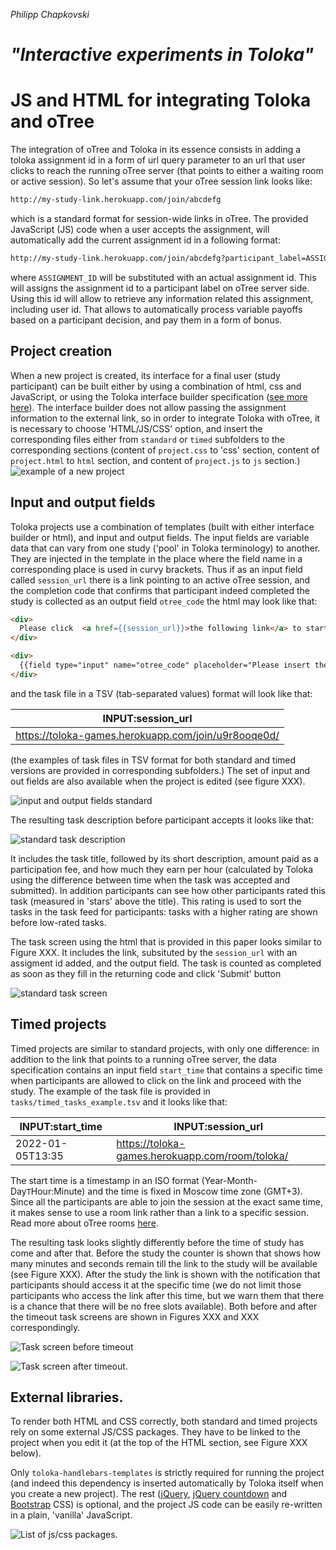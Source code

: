 _Philipp Chapkovski_
# _"Interactive experiments in Toloka"_


# JS and HTML for integrating Toloka and oTree

The integration of oTree and Toloka in its essence consists in adding a toloka assignment id in a form of url query parameter to an url that user clicks to reach the running oTree server (that points to either a waiting room or active session). So let's assume that your oTree session link looks like:

```html
http://my-study-link.herokuapp.com/join/abcdefg
```
which is a standard format for session-wide links in oTree. The provided JavaScript (JS) code when a user accepts the assignment, will automatically add the current assignment id in a following format:
```html
http://my-study-link.herokuapp.com/join/abcdefg?participant_label=ASSIGNMENT_ID
```
where `ASSIGNMENT_ID` will be substituted with an actual assignment id. This will assigns the assignment id to a participant label on oTree server side. Using this id will allow to retrieve any information related this assignment, including user id. That allows to automatically process variable payoffs based on a participant decision, and pay them in a form of bonus.

## Project creation

When a new project is created, its interface for a final user (study participant) can be built either by using a combination of html, css and JavaScript, or using the Toloka interface builder specification ([see more here](https://toloka.ai/ru/docs/template-builder/index.html?lang=en)). The interface builder does not allow passing the assignment information to the external link, so in order to integrate Toloka with oTree, it is necessary to choose 'HTML/JS/CSS' option, and insert the corresponding files either from `standard` or `timed` subfolders to the corresponding sections  (content of `project.css` to 'css' section, content of `project.html` to `html` section, and content of `project.js` to `js` section.)
![example of a new project](./img/new_project.png)


## Input and output fields

Toloka projects use a combination of templates (built with either interface builder or html), and input and output fields. The input fields are variable data that can vary from one study ('pool' in Toloka terminology) to another. They are injected in the template in the place where the field name in a corresponding place is used in curvy brackets. Thus if as an input field called `session_url` there is a link pointing to an active oTree session, and the completion code that confirms that participant indeed completed the study is collected as an output field `otree_code` the html may look like that:

```HTML
<div>
  Please click  <a href={{session_url}}>the following link</a> to start the study.
</div>

<div>
  {{field type="input" name="otree_code" placeholder="Please insert the completion code"}}
</div>

```
and the task file in a TSV (tab-separated values) format will look like that:

| INPUT:session_url|
| ----------- |
| https://toloka-games.herokuapp.com/join/u9r8ooqe0d/      |

(the examples of task files in TSV format for both standard and timed versions are provided in corresponding subfolders.)
The set of input and out fields are also available when the project is edited (see figure XXX).

![input and output fields standard](./img/normal_data_spec.png)

The resulting task description before participant accepts it looks like that:

![standard task description](./img/normal_task_description.png)

 It includes the task title, followed by its short description, amount paid as a participation fee, and how much they earn per hour (calculated by Toloka using the difference between time when the task was accepted and submitted). In addition participants can see how other participants rated this task (measured in 'stars' above the title). This rating is used to sort the tasks in the task feed for participants: tasks with a higher rating are shown before low-rated tasks.

The task screen using the html that is provided in this paper looks similar to Figure XXX. It includes the link, subsituted by the `session_url` with an assigment id added, and the output field. The task is counted as completed as soon as they fill in the returning code and click 'Submit' button

![standard task screen](./img/normal_task.png)


## Timed projects

Timed projects are similar to standard projects, with only one difference: in addition to the link that points to a running oTree server, the data specification contains an input field `start_time` that contains a specific  time when participants are allowed to click on the link and proceed with the study. The example of the task file is provided in `tasks/timed_tasks_example.tsv` and it looks like that:

|INPUT:start_time| INPUT:session_url|
| ----------- | ----------- |
|2022-01-05T13:35| https://toloka-games.herokuapp.com/room/toloka/    |

The start time is a timestamp in an ISO format (Year-Month-Day`T`Hour:Minute) and the time is fixed in Moscow time zone (GMT+3).
Since all the participants are able to join the session at the exact same time, it makes sense to use a room link rather than a link to a specific session. Read more about oTree rooms [here](https://otree.readthedocs.io/en/self/rooms.html).

The resulting task looks slightly differently before the time of study has come and after that. Before the study the counter is shown that shows how many minutes and seconds remain till the link to the study will be available (see Figure XXX). After the study the link is shown with the notification that participants should access it at the specific time (we do not limit those participants who access the link after this time, but we warn them that there is a chance that there will be no free slots available). Both before and after the timeout task screens are shown in Figures XXX and XXX correspondingly.

![Task screen before timeout](./img/before_time_out_task.png)

![Task screen after timeout](./img/timed_out_task.png).

## External libraries.

To render both HTML and CSS correctly, both standard and timed projects rely on some external JS/CSS packages. They have to be linked to the project when you edit it (at the top of the HTML section, see Figure XXX below).

Only `toloka-handlebars-templates` is strictly required for running the project (and indeed this dependency is inserted automatically by Toloka itself when you create a new project). The rest ([jQuery](https://jquery.com/), [jQuery countdown](https://hilios.github.io/jQuery.countdown/) and [Bootstrap](https://getbootstrap.com/docs/5.0) CSS) is optional, and the project JS code can be easily re-written in a plain, 'vanilla' JavaScript.

![List of js/css packages](./img/js_packages.png).
